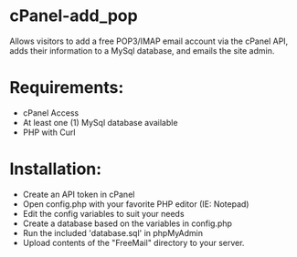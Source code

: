 # cPanel-add_pop
Allows visitors to add a free POP3/IMAP email account via the cPanel API, adds their information to a MySql database, and emails the site admin.

# Requirements:
  - cPanel Access
  - At least one (1) MySql database available
  - PHP with Curl

# Installation:
  - Create an API token in cPanel
  - Open config.php with your favorite PHP editor (IE: Notepad)
  - Edit the config variables to suit your needs
  - Create a database based on the variables in config.php
  - Run the included 'database.sql' in phpMyAdmin
  - Upload contents of the "FreeMail" directory to your server.
